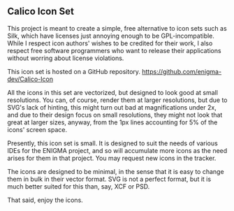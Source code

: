 ## Calico Icon Set ##

This project is meant to create a simple, free alternative to icon sets such as Silk, which have licenses just annoying
enough to be GPL-incompatible. While I respect icon authors' wishes to be credited for their work, I also respect free
software programmers who want to release their applications without worring about license violations.

This icon set is hosted on a GitHub repository. https://github.com/enigma-dev/Calico-Icon

All the icons in this set are vectorized, but designed to look good at small resolutions. You can, of course, render them
at larger resolutions, but due to SVG's lack of hinting, this might turn out bad at magnifications under 2x, and due to
their design focus on small resolutions, they might not look that great at larger sizes, anyway, from the 1px lines
accounting for 5% of the icons' screen space.

Presently, this icon set is small. It is designed to suit the needs of various IDEs for the ENIGMA project, and so will
accumulate more icons as the need arises for them in that project. You may request new icons in the tracker.

The icons are designed to be minimal, in the sense that it is easy to change them in bulk in their vector format. SVG is
not a perfect format, but it is much better suited for this than, say, XCF or PSD.

That said, enjoy the icons.
